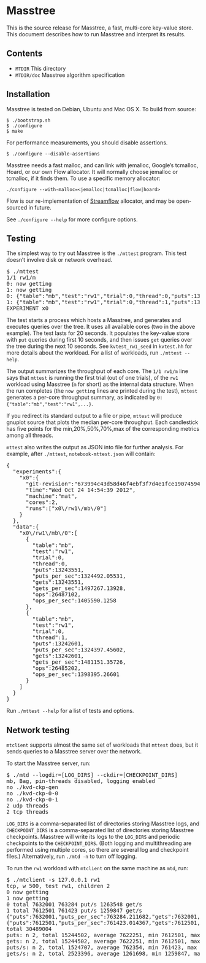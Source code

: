 # Masstree #

This is the source release for Masstree, a fast, multi-core key-value
store. This document describes how to run Masstree and interpret its
results.

## Contents ##

* `MTDIR`                     This directory
* `MTDIR/doc`               Masstree algorithm specification

## Installation ##

Masstree is tested on Debian, Ubuntu and Mac OS X. To build from
source:

    $ ./bootstrap.sh
    $ ./configure
    $ make

For performance measurements, you should disable assertions.

    $ ./configure --disable-assertions

Masstree needs a fast malloc, and can link with jemalloc, Google’s
tcmalloc, Hoard, or our own Flow allocator. It will normally choose
jemalloc or tcmalloc, if it finds them. To use a specific memory
allocator:

    ./configure --with-malloc=<jemalloc|tcmalloc|flow|hoard>

Flow is our re-implementation of
[Streamflow](http://people.cs.vt.edu/~scschnei/streamflow/) allocator,
and may be open-sourced in future.

See `./configure --help` for more configure options.

## Testing ##

The simplest way to try out Masstree is the `./mttest` program.
This test doesn’t involve disk or network overhead.

<pre>
$ ./mttest
1/1 rw1/m
0: now getting
1: now getting
0: {"table":"mb","test":"rw1","trial":0,"thread":0,"puts":13243551,"puts_per_sec":1324492.05531,"gets":13243551,"gets_per_sec":1497267.13928,"ops":26487102,"ops_per_sec":1405590.1258}
1: {"table":"mb","test":"rw1","trial":0,"thread":1,"puts":13242601,"puts_per_sec":1324397.45602,"gets":13242601,"gets_per_sec":1481151.35726,"ops":26485202,"ops_per_sec":1398395.26601}
EXPERIMENT x0
</pre>

The test starts a process which hosts a Masstree, and generates and
executes queries over the tree. It uses all available cores (two in
the above example). The test lasts for 20 seconds. It populates the
key-value store with `put` queries during first 10 seconds, and then
issues `get` queries over the tree during the next 10 seconds. See
`kvtest_rw1_seed` in `kvtest.hh` for more details about the workload.
For a list of workloads, run `./mttest --help`.

The output summarizes the throughput of each core. The `1/1 rw1/m` line says
that `mttest` is running the first trial (out of one trials), of the `rw1`
workload using Masstree (`m` for short) as the internal data structure.
When the run completes (the `now getting` lines are printed during the
test), `mttest` generates a per-core throughput summary, as indicated by
`0: {"table":"mb","test":"rw1",...}`.

If you redirect its standard output to a file or pipe, `mttest` will produce
gnuplot source that plots the median per-core throughput. Each candlestick
has five points for the min,20%,50%,70%,max of the corresponding metrics
among all threads.

`mttest` also writes the output as JSON into file for further analysis. For
example, after `./mttest`, `notebook-mttest.json` will contain:

<pre>
{
  "experiments":{
    "x0":{
      "git-revision":"673994c43d58d46f4ebf3f7d4e1fce19074594cb",
      "time":"Wed Oct 24 14:54:39 2012",
      "machine":"mat",
      "cores":2,
      "runs":["x0\/rw1\/mb\/0"]
    }
  },
  "data":{
    "x0\/rw1\/mb\/0":[
      {
        "table":"mb",
        "test":"rw1",
        "trial":0,
        "thread":0,
        "puts":13243551,
        "puts_per_sec":1324492.05531,
        "gets":13243551,
        "gets_per_sec":1497267.13928,
        "ops":26487102,
        "ops_per_sec":1405590.1258
      },
      {
        "table":"mb",
        "test":"rw1",
        "trial":0,
        "thread":1,
        "puts":13242601,
        "puts_per_sec":1324397.45602,
        "gets":13242601,
        "gets_per_sec":1481151.35726,
        "ops":26485202,
        "ops_per_sec":1398395.26601
      }
    ]
  }
}
</pre>

Run `./mttest --help` for a list of tests and options.

## Network testing ##

`mtclient` supports almost the same set of workloads that `mttest` does, but it
sends queries to a Masstree server over the network.

To start the Masstree server, run:

<pre>
$ ./mtd --logdir=[LOG_DIRS] --ckdir=[CHECKPOINT_DIRS]
mb, Bag, pin-threads disabled, logging enabled
no ./kvd-ckp-gen
no ./kvd-ckp-0-0
no ./kvd-ckp-0-1
2 udp threads
2 tcp threads
</pre>

`LOG_DIRS` is a comma-separated list of directories storing Masstree
logs, and `CHECKPOINT_DIRS` is a comma-separated list of directories
storing Masstree checkpoints. Masstree will write its logs to the
`LOG_DIRS` and periodic checkpoints to the `CHECKPOINT_DIRS`. (Both
logging and multithreading are performed using multiple cores, so
there are several log and checkpoint files.) Alternatively, run `./mtd
-n` to turn off logging.

To run the `rw1` workload with `mtclient` on the same machine as
`mtd`, run:

<pre>
$ ./mtclient -s 127.0.0.1 rw1
tcp, w 500, test rw1, children 2
0 now getting
1 now getting
0 total 7632001 763284 put/s 1263548 get/s
1 total 7612501 761423 put/s 1259847 get/s
{"puts":7632001,"puts_per_sec":763284.211682,"gets":7632001,"gets_per_sec":1263548.30195,"ops":15264002,"ops_per_sec":951678.506329}
{"puts":7612501,"puts_per_sec":761423.014367,"gets":7612501,"gets_per_sec":1259847.22076,"ops":15225002,"ops_per_sec":949182.006246}
total 30489004
puts: n 2, total 15244502, average 7622251, min 7612501, max 7632001, stddev 13789
gets: n 2, total 15244502, average 7622251, min 7612501, max 7632001, stddev 13789
puts/s: n 2, total 1524707, average 762354, min 761423, max 763284, stddev 1316
gets/s: n 2, total 2523396, average 1261698, min 1259847, max 1263548, stddev 2617
</pre>
